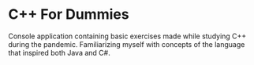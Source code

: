 # C++ For Dummies

Console application containing basic exercises made while studying C++ during the pandemic. Familiarizing myself with concepts of the language that inspired both Java and C#.
